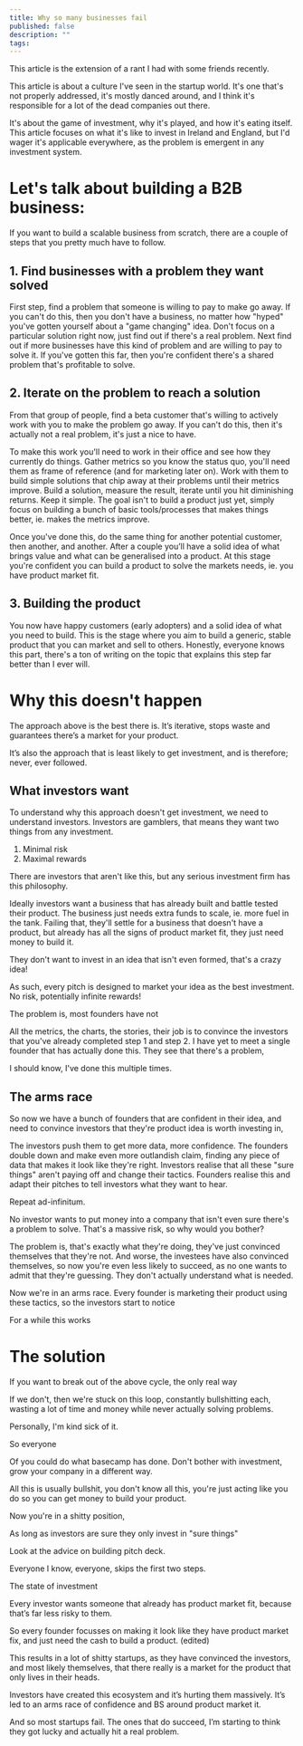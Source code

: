 ```yaml
---
title: Why so many businesses fail
published: false
description: ""
tags: 
---
```


This article is the extension of a rant I had with some friends recently.

This article is about a culture I've seen in the startup world. It's one that's not properly addressed, it's mostly danced around, and I think it's responsible for a lot of the dead companies out there.

It's about the game of investment, why it's played, and how it's eating itself. This article focuses on what it's like to invest in Ireland and England, but I'd wager it's applicable everywhere, as the problem is emergent in any investment system.


# Let's talk about building a B2B business:
If you want to build a scalable business from scratch, there are a couple of steps that you pretty much have to follow. 

## 1. Find businesses with a problem they want solved
First step, find a problem that someone is willing to pay to make go away. If you can't do this, then you don't have a business, no matter how "hyped" you've gotten yourself about a "game changing" idea. Don't focus on a particular solution right now, just find out if there's a real problem. Next find out if more businesses have this kind of problem and are willing to pay to solve it. If you've gotten this far, then you're confident there's a shared problem that's profitable to solve.

## 2. Iterate on the problem to reach a solution
From that group of people, find a beta customer that's willing to actively work with you to make the problem go away. If you can't do this, then it's actually not a real problem, it's just a nice to have.

To make this work you'll need to work in their office and see how they currently do things. Gather metrics so you know the status quo, you'll need them as frame of reference (and for marketing later on). Work with them to build simple solutions that chip away at their problems until their metrics improve. Build a solution, measure the result, iterate until you hit diminishing returns. Keep it simple. The goal isn't to build a product just yet, simply focus on building a bunch of basic tools/processes that makes things better, ie. makes the metrics improve.

Once you've done this, do the same thing for another potential customer, then another, and another. After a couple you’ll have a solid idea of what brings value and what can be generalised into a product. At this stage you're confident you can build a product to solve the markets needs, ie. you have product market fit.

## 3. Building the product
You now have happy customers (early adopters) and a solid idea of what you need to build. This is the stage where you aim to build a generic, stable product that you can market and sell to others. Honestly, everyone knows this part, there's a ton of writing on the topic that explains this step far better than I ever will.

# Why this doesn't happen
The approach above is the best there is. It’s iterative, stops waste and guarantees there’s a market for your product. 

It’s also the approach that is least likely to get investment, and is therefore; never, ever followed.

## What investors want
To understand why this approach doesn't get investment, we need to understand investors. 
Investors are gamblers, that means they want two things from any investment.
1. Minimal risk
2. Maximal rewards

There are investors that aren't like this, but any serious investment firm has this philosophy.

Ideally investors want a business that has already built and battle tested their product. The business just needs extra funds to scale, ie. more fuel in the tank. Failing that, they'll settle for a business that doesn't have a product, but already has all the signs of product market fit, they just need money to build it.

They don't want to invest in an idea that isn't even formed, that's a crazy idea!

As such, every pitch is designed to market your idea as the best investment. No risk, potentially infinite rewards! 

The problem is, most founders have not

All the metrics, the charts, the stories, their job is to convince the investors that you've already completed step 1 and step 2. I have yet to meet a single founder that has actually done this. They see that there's a problem,

I should know, I've done this multiple times.

## The arms race
So now we have a bunch of founders that are confident in their idea, and need to convince investors that they're product idea is worth investing in, 

The investors push them to get more data, more confidence. The founders double down and make even more outlandish claim, finding any piece of data that makes it look like they're right. Investors realise that all these "sure things" aren't paying off and change their tactics. Founders realise this and adapt their pitches to tell investors what they want to hear. 

Repeat ad-infinitum.

No investor wants to put money into a company that isn't even sure there's a problem to solve. That's a massive risk, so why would you bother?

The problem is, that's exactly what they're doing, they've just convinced themselves that they're not. And worse, the investees have also convinced themselves, so now you're even less likely to succeed, as no one wants to admit that they're guessing. They don't actually understand what is needed.

Now we're in an arms race. Every founder is marketing their product using these tactics, so the investors start to notice 

For a while this works

# The solution
If you want to break out of the above cycle, the only real way 

If we don't, then we're stuck on this loop, constantly bullshitting each, wasting a lot of time and money while never actually solving problems.

Personally, I'm kind sick of it.

So everyone 

Of you could do what basecamp has done. Don't bother with investment, grow your company in a different way.


All this is usually bullshit, you don't know all this, you're just acting like you do so you can get money to build your product.

Now you're in a shitty position, 

As long as investors are sure they only invest in "sure things"




Look at the advice on building pitch deck.

Everyone I know, everyone, skips the first two steps. 

The state of investment
 





Every investor wants someone that already has product market fit, because that’s far less risky to them.

So every founder focusses on making it look like they have product market fix, and just need the cash to build a product. (edited)

This results in a lot of shitty startups, as they have convinced the investors, and most likely themselves, that there really is a market for the product that only lives in their heads.

Investors have created this ecosystem and it’s hurting them massively. It’s led to an arms race of confidence and BS around product market it.

And so most startups fail. The ones that do succeed, I’m starting to think they got lucky and actually hit a real problem.